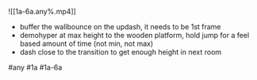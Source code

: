 

![[1a-6a.any%.mp4]]

* buffer the wallbounce on the updash, it needs to be 1st frame
* demohyper at max height to the wooden platform, hold jump for a feel based amount of time (not min, not max)
* dash close to the transition to get enough height in next room

#any #1a #1a-6a
